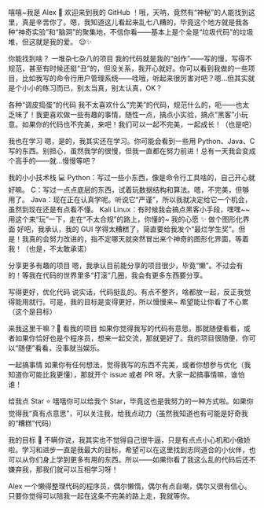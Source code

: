 嘻嘻~我是 Alex 👀
欢迎来到我的 GitHub ！哦，天呐，竟然有“神秘”的人能找到这里，真是辛苦你了。嗯，我知道这儿看起来乱七八糟的，毕竟这个地方就是我各种“神奇实验”和“脑洞”的聚集地，不信你看——基本上是个全是“垃圾代码”的垃圾堆，但这就是我的爱。 😌✨

你能找到啥？
一堆杂七杂八的项目
我的代码就是我的“创作”——写的慢，写得不规范，甚至有时候还挺“丑”的，但没关系，我开心就好。你可以看到我做的一些项目，比如我写的命令行用户管理系统——哇哦，听起来很厉害对吧？嗯…但其实就是个小小的练习而已，别太当真，别太认真，OK？

各种“调皮捣蛋”的代码
我不太喜欢什么“完美”的代码，规范什么的，呃——也太乏味了！我更喜欢做一些有趣的事情，随性一点，搞点小实验，搞点“黑客”小玩意。如果你的代码也不完美，来吧！我们可以一起不完美，一起成长！（也是吧）

我也在学习
嗯，是的，我其实还在学习。你可能会看到一些用 Python、Java、C 写的东西。别担心，虽然我学的很慢，但我一直都在努力前进！总有一天我会变成个高手的——就…慢慢等吧？

我的小小技术栈 💻
Python：写过一些小东西，像是命令行工具啥的，自己开心就好嘛。
C：写过一点点底层的东西，试着玩数据结构和算法。嗯，不完美，但够用了。
Java：现在正在认真学呢。听说它“严谨”，所以我就决定给它一个机会，虽然到现在还是有点看不懂。
Kali Linux：有时候我会搞点黑客小手段，嘿嘿~~用这个来“玩”一下，走在“不太合规”的路上，你懂的~
我的心愿 ✨
做个图形化界面
好吧，我承认，我的 GUI 学得太糟糕了，简直要给我发个“最烂学生奖”。但是！我真的会努力改进的，指不定哪天就突然冒出来个神奇的图形化界面，等着我！（也是，不太敢承诺）

分享更多有趣的项目
嗯，我承认目前能分享的项目很少，毕竟“懒”。不过会有的！等我在代码的世界里多“打滚”几圈，我会有更多东西要分享。

写得更好，优化代码
说实话，代码挺乱的。有点不整齐，啥都放一起，反正我觉得能用就行。可是，我的目标是变得更好，所以慢慢来~ 希望能让你看了不心累（这个是目标）

来我这里干嘛？🧐
看我的项目
如果你觉得我写的代码有意思，那就随便看看，或者如果你恰好也是个程序员，想来一起交流，那就更好了。我的项目很随便，你可以“随便”看看，没事就当娱乐。

一起搞事情
如果你有任何想法，觉得我写的东西不完美，或者你想参与优化（我知道你可能比我更懂），那就开个 issue 或者 PR 呀。大家一起搞事情嘛，谁怕谁！

给我点 Star ⭐
嘻嘻你可以给我个 Star，毕竟这也是我努力的一种方式啦。如果你觉得我“真有点意思”，可以关注我，给我点动力（虽然我知道也有可能是好奇我的“糟糕”代码）

我的目标 🎯
不瞒你说，我其实也不觉得自己很牛逼，只是有点点小心机和小傲娇啦。学习和进步一直是我最大的目标，希望可以在这里找到志同道合的小伙伴，也可以从你们身上学到更多有用的东西。所以——如果你看了我这么乱的代码后还不嫌弃我，那我们就可以互相学习呀！

Alex
一个懒得整理代码的程序员，偶尔懒惰，偶尔有点自嘲，偶尔又很有信心。只要你觉得可以陪我一起在这条不完美的路上走，我就等你。

